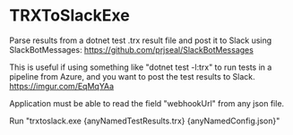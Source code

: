 # TRXToSlackExe
Parse results from a dotnet test .trx result file and post it to Slack using SlackBotMessages: https://github.com/prjseal/SlackBotMessages

This is useful if using something like "dotnet test -l:trx" to run tests in a pipeline from Azure, and you want to post the test results to Slack.
https://imgur.com/EqMqYAa

Application must be able to read the field "webhookUrl" from any json file.

Run "trxtoslack.exe {anyNamedTestResults.trx} {anyNamedConfig.json}"

